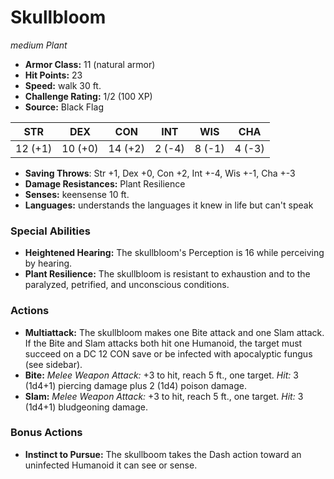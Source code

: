 # Skullbloom

*medium* *Plant*

- **Armor Class:** 11 (natural armor)
- **Hit Points:** 23 
- **Speed:** walk 30 ft.
- **Challenge Rating:** 1/2 (100 XP)
- **Source:** Black Flag

| STR | DEX | CON | INT | WIS | CHA |
| --- | --- | --- | --- | --- | --- |
| 12 (+1) | 10 (+0) | 14 (+2) | 2 (-4) | 8 (-1) | 4 (-3) |

- **Saving Throws**: Str +1, Dex +0, Con +2, Int +-4, Wis +-1, Cha +-3
- **Damage Resistances:** Plant Resilience
- **Senses:** keensense 10 ft.
- **Languages:** understands the languages it knew in life but can't speak

### Special Abilities

- **Heightened Hearing:** The skullbloom's Perception is 16 while perceiving by hearing.
- **Plant Resilience:** The skullbloom is resistant to exhaustion and to the paralyzed, petrified, and unconscious conditions.

### Actions

- **Multiattack:** The skullbloom makes one Bite attack and one Slam attack. If the Bite and Slam attacks both hit one Humanoid, the target must succeed on a DC 12 CON save or be infected with apocalyptic fungus (see sidebar).
- **Bite:** _Melee Weapon Attack:_ +3 to hit, reach 5 ft., one target. _Hit:_ 3 (1d4+1) piercing damage plus 2 (1d4) poison damage.
- **Slam:** _Melee Weapon Attack:_ +3 to hit, reach 5 ft., one target. _Hit:_ 3 (1d4+1) bludgeoning damage.

### Bonus Actions

- **Instinct to Pursue:** The skullboom takes the Dash action toward an uninfected Humanoid it can see or sense.
